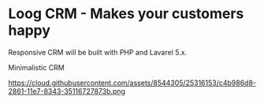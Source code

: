 # Loog CRM - Makes your customers happy

Responsive CRM will be built with PHP and Lavarel 5.x.

Minimalistic CRM

https://cloud.githubusercontent.com/assets/8544305/25316153/c4b986d8-2861-11e7-8343-35116727873b.png
